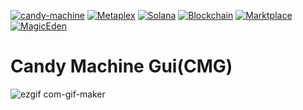 [![candy-machine](https://img.shields.io/badge/CandyMachine-3.0-blue.svg)](https://docs.metaplex.com/developer-tools/sugar/guides/sugar-for-cmv3) [![Metaplex](https://img.shields.io/badge/Metaplex-blue.svg)](https://www.metaplex.com/) [![Solana](https://img.shields.io/badge/Solana-blue.svg)](https://www.solana.com/) [![Blockchain](https://img.shields.io/badge/Blockchain-blue.svg)](https://www.blockchain.com/) [![Marktplace](https://img.shields.io/badge/OpenSea-blue.svg)](https://opensea.io/explore-solana) [![MagicEden](https://img.shields.io/badge/MagicEden-blue.svg)](https://magiceden.io/)
# Candy Machine Gui(CMG)

![ezgif com-gif-maker](https://user-images.githubusercontent.com/69615463/201595250-fe816e39-9332-47fa-a100-2fdc59f7d762.gif)
